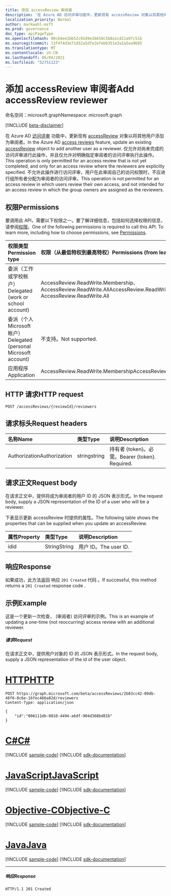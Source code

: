 ```yaml
---
title: 添加 accessReview 审阅者
description: '在 Azure AD 访问评审功能中，更新现有 accessReview 对象以将其他用户添加为审阅者。  仅允许对尚未完成的访问评审进行此操作，并且仅允许对明确指定审阅者的访问评审执行此操作。 不允许此操作进行访问评审，用户在此审阅自己的访问权限时，不应进行组所有者分配为审阅者的访问评审。 '
localization_priority: Normal
author: markwahl-msft
ms.prod: governance
doc_type: apiPageType
ms.openlocfilehash: 90c64ee1bb52c9149e16658c5b8a1cd11a97c51b
ms.sourcegitcommit: 13f474d3e71d32a5dfe2efebb351e3a1a5aa9685
ms.translationtype: MT
ms.contentlocale: zh-CN
ms.lasthandoff: 06/04/2021
ms.locfileid: "52751123"
---
```

# <a name="add-accessreview-reviewer"></a><span data-ttu-id="420b0-105">添加 accessReview 审阅者</span><span class="sxs-lookup"><span data-stu-id="420b0-105">Add accessReview reviewer</span></span>

<span data-ttu-id="420b0-106">命名空间：microsoft.graph</span><span class="sxs-lookup"><span data-stu-id="420b0-106">Namespace: microsoft.graph</span></span>

[!INCLUDE [beta-disclaimer](../../includes/beta-disclaimer.md)]

<span data-ttu-id="420b0-107">在 Azure AD [访问评审](../resources/accessreviews-root.md) 功能中，更新现有 [accessReview](../resources/accessreview.md) 对象以将其他用户添加为审阅者。</span><span class="sxs-lookup"><span data-stu-id="420b0-107">In the Azure AD [access reviews](../resources/accessreviews-root.md) feature, update an existing [accessReview](../resources/accessreview.md) object to add another user as a reviewer.</span></span>  <span data-ttu-id="420b0-108">仅允许对尚未完成的访问评审进行此操作，并且仅允许对明确指定审阅者的访问评审执行此操作。</span><span class="sxs-lookup"><span data-stu-id="420b0-108">This operation is only permitted for an access review that is not yet completed, and only for an access review where the reviewers are explicitly specified.</span></span> <span data-ttu-id="420b0-109">不允许此操作进行访问评审，用户在此审阅自己的访问权限时，不应进行组所有者分配为审阅者的访问评审。</span><span class="sxs-lookup"><span data-stu-id="420b0-109">This operation is not permitted for an access review in which users review their own access, and not intended for an access review in which the group owners are assigned as the reviewers.</span></span> 


## <a name="permissions"></a><span data-ttu-id="420b0-110">权限</span><span class="sxs-lookup"><span data-stu-id="420b0-110">Permissions</span></span>
<span data-ttu-id="420b0-p103">要调用此 API，需要以下权限之一。要了解详细信息，包括如何选择权限的信息，请参阅[权限](/graph/permissions-reference)。</span><span class="sxs-lookup"><span data-stu-id="420b0-p103">One of the following permissions is required to call this API. To learn more, including how to choose permissions, see [Permissions](/graph/permissions-reference).</span></span>

|<span data-ttu-id="420b0-113">权限类型</span><span class="sxs-lookup"><span data-stu-id="420b0-113">Permission type</span></span>                        | <span data-ttu-id="420b0-114">权限（从最低特权到最高特权）</span><span class="sxs-lookup"><span data-stu-id="420b0-114">Permissions (from least to most privileged)</span></span>              |
|:--------------------------------------|:---------------------------------------------------------|
|<span data-ttu-id="420b0-115">委派（工作或学校帐户）</span><span class="sxs-lookup"><span data-stu-id="420b0-115">Delegated (work or school account)</span></span>     | <span data-ttu-id="420b0-116">AccessReview.ReadWrite.Membership、AccessReview.ReadWrite.All</span><span class="sxs-lookup"><span data-stu-id="420b0-116">AccessReview.ReadWrite.Membership, AccessReview.ReadWrite.All</span></span> |
|<span data-ttu-id="420b0-117">委派（个人 Microsoft 帐户）</span><span class="sxs-lookup"><span data-stu-id="420b0-117">Delegated (personal Microsoft account)</span></span> | <span data-ttu-id="420b0-118">不支持。</span><span class="sxs-lookup"><span data-stu-id="420b0-118">Not supported.</span></span> |
|<span data-ttu-id="420b0-119">应用程序</span><span class="sxs-lookup"><span data-stu-id="420b0-119">Application</span></span>                            | <span data-ttu-id="420b0-120">AccessReview.ReadWrite.Membership</span><span class="sxs-lookup"><span data-stu-id="420b0-120">AccessReview.ReadWrite.Membership</span></span> |

## <a name="http-request"></a><span data-ttu-id="420b0-121">HTTP 请求</span><span class="sxs-lookup"><span data-stu-id="420b0-121">HTTP request</span></span>
<!-- { "blockType": "ignored" } -->
```http
POST /accessReviews/{reviewId}/reviewers
```
## <a name="request-headers"></a><span data-ttu-id="420b0-122">请求标头</span><span class="sxs-lookup"><span data-stu-id="420b0-122">Request headers</span></span>
| <span data-ttu-id="420b0-123">名称</span><span class="sxs-lookup"><span data-stu-id="420b0-123">Name</span></span>         | <span data-ttu-id="420b0-124">类型</span><span class="sxs-lookup"><span data-stu-id="420b0-124">Type</span></span>        | <span data-ttu-id="420b0-125">说明</span><span class="sxs-lookup"><span data-stu-id="420b0-125">Description</span></span> |
|:-------------|:------------|:------------|
| <span data-ttu-id="420b0-126">Authorization</span><span class="sxs-lookup"><span data-stu-id="420b0-126">Authorization</span></span> | <span data-ttu-id="420b0-127">string</span><span class="sxs-lookup"><span data-stu-id="420b0-127">string</span></span> | <span data-ttu-id="420b0-p104">持有者 \{token\}。必需。</span><span class="sxs-lookup"><span data-stu-id="420b0-p104">Bearer \{token\}. Required.</span></span> |

## <a name="request-body"></a><span data-ttu-id="420b0-130">请求正文</span><span class="sxs-lookup"><span data-stu-id="420b0-130">Request body</span></span>
<span data-ttu-id="420b0-131">在请求正文中，提供将成为审阅者的用户 ID 的 JSON 表示形式。</span><span class="sxs-lookup"><span data-stu-id="420b0-131">In the request body, supply a JSON representation of the ID of a user who will be a reviewer.</span></span>

<span data-ttu-id="420b0-132">下表显示更新 accessReview 时提供的属性。</span><span class="sxs-lookup"><span data-stu-id="420b0-132">The following table shows the properties that can be supplied when you update an accessReview.</span></span>

| <span data-ttu-id="420b0-133">属性</span><span class="sxs-lookup"><span data-stu-id="420b0-133">Property</span></span>     | <span data-ttu-id="420b0-134">类型</span><span class="sxs-lookup"><span data-stu-id="420b0-134">Type</span></span>        | <span data-ttu-id="420b0-135">说明</span><span class="sxs-lookup"><span data-stu-id="420b0-135">Description</span></span> |
|:-------------|:------------|:------------|
| <span data-ttu-id="420b0-136">id</span><span class="sxs-lookup"><span data-stu-id="420b0-136">id</span></span>        | <span data-ttu-id="420b0-137">String</span><span class="sxs-lookup"><span data-stu-id="420b0-137">String</span></span>   | <span data-ttu-id="420b0-138">用户 ID。</span><span class="sxs-lookup"><span data-stu-id="420b0-138">The user ID.</span></span>|


## <a name="response"></a><span data-ttu-id="420b0-139">响应</span><span class="sxs-lookup"><span data-stu-id="420b0-139">Response</span></span>
<span data-ttu-id="420b0-140">如果成功，此方法返回 响应 `201 Created` 代码 。</span><span class="sxs-lookup"><span data-stu-id="420b0-140">If successful, this method returns a `201 Created` response code .</span></span>

## <a name="example"></a><span data-ttu-id="420b0-141">示例</span><span class="sxs-lookup"><span data-stu-id="420b0-141">Example</span></span>

<span data-ttu-id="420b0-142">这是一个更新一次检查， (审阅者) 访问评审的示例。</span><span class="sxs-lookup"><span data-stu-id="420b0-142">This is an example of updating a one-time (not reoccurring) access review with an additional reviewer.</span></span>

##### <a name="request"></a><span data-ttu-id="420b0-143">请求</span><span class="sxs-lookup"><span data-stu-id="420b0-143">Request</span></span>
<span data-ttu-id="420b0-144">在请求正文中，提供用户对象的 ID 的 JSON 表示形式。</span><span class="sxs-lookup"><span data-stu-id="420b0-144">In the request body, supply a JSON representation of the id of the user object.</span></span>


# <a name="http"></a>[<span data-ttu-id="420b0-145">HTTP</span><span class="sxs-lookup"><span data-stu-id="420b0-145">HTTP</span></span>](#tab/http)
<!-- {
  "blockType": "request",
  "name": "add_accessReview_reviewer"
}-->
```http
POST https://graph.microsoft.com/beta/accessReviews/2b83cc42-09db-46f6-8c6e-16fec466a82d/reviewers
Content-Type: application/json

{
    "id":"006111db-0810-4494-a6df-904d368bd81b"
}
```
# <a name="c"></a>[<span data-ttu-id="420b0-146">C#</span><span class="sxs-lookup"><span data-stu-id="420b0-146">C#</span></span>](#tab/csharp)
[!INCLUDE [sample-code](../includes/snippets/csharp/add-accessreview-reviewer-csharp-snippets.md)]
[!INCLUDE [sdk-documentation](../includes/snippets/snippets-sdk-documentation-link.md)]

# <a name="javascript"></a>[<span data-ttu-id="420b0-147">JavaScript</span><span class="sxs-lookup"><span data-stu-id="420b0-147">JavaScript</span></span>](#tab/javascript)
[!INCLUDE [sample-code](../includes/snippets/javascript/add-accessreview-reviewer-javascript-snippets.md)]
[!INCLUDE [sdk-documentation](../includes/snippets/snippets-sdk-documentation-link.md)]

# <a name="objective-c"></a>[<span data-ttu-id="420b0-148">Objective-C</span><span class="sxs-lookup"><span data-stu-id="420b0-148">Objective-C</span></span>](#tab/objc)
[!INCLUDE [sample-code](../includes/snippets/objc/add-accessreview-reviewer-objc-snippets.md)]
[!INCLUDE [sdk-documentation](../includes/snippets/snippets-sdk-documentation-link.md)]

# <a name="java"></a>[<span data-ttu-id="420b0-149">Java</span><span class="sxs-lookup"><span data-stu-id="420b0-149">Java</span></span>](#tab/java)
[!INCLUDE [sample-code](../includes/snippets/java/add-accessreview-reviewer-java-snippets.md)]
[!INCLUDE [sdk-documentation](../includes/snippets/snippets-sdk-documentation-link.md)]

---


##### <a name="response"></a><span data-ttu-id="420b0-150">响应</span><span class="sxs-lookup"><span data-stu-id="420b0-150">Response</span></span>
<!-- {
  "blockType": "response",
  "truncated": true
} -->
```http
HTTP/1.1 201 Created
```

<!--
{
  "type": "#page.annotation",
  "description": "Add accessReview reviewer",
  "keywords": "",
  "section": "documentation",
  "tocPath": "",
  "suppressions": [
  ]
}
-->


